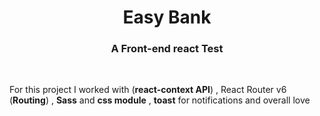 
<h1 color="red" align="center">Easy Bank</h1>

<h3 color="red" align="center">A Front-end react Test </h3>

  <br/>
  
 

<p margin="20px">For this  project I worked with (<b>react-context API</b>) , React Router v6 (<b>Routing</b>) , <b>Sass</b> and <b>css module</b> , <b>toast</b> for notifications  and overall  love </p>





